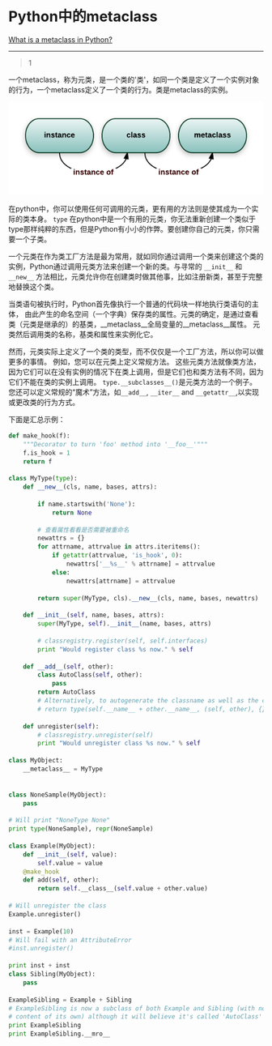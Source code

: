 # Python中的metaclass
[What is a metaclass in Python?](https://stackoverflow.com/questions/100003/what-is-a-metaclass-in-python)

___



> 1

一个metaclass，称为元类，是一个类的'类'，如同一个类是定义了一个实例对象的行为，一个metaclass定义了一个类的行为。类是metaclass的实例。

![img](/images/02.png)

在python中，你可以使用任何可调用的元类，更有用的方法则是使其成为一个实际的类本身。 `type` 在python中是一个有用的元类，你无法重新创建一个类似于type那样纯粹的东西，但是Python有小小的作弊。要创建你自己的元类，你只需要一个子类。

一个元类在作为类工厂方法是最为常用，就如同你通过调用一个类来创建这个类的实例，Python通过调用元类方法来创建一个新的类。与寻常的 `__init__` 和 `__new__` 方法相比，元类允许你在创建类时做其他事，比如注册新类，甚至于完整地替换这个类。

当类语句被执行时，Python首先像执行一个普通的代码块一样地执行类语句的主体， 由此产生的命名空间（一个字典）保存类的属性。元类的确定，是通过查看类（元类是继承的）的基类，__metaclass__全局变量的__metaclass__属性。 元类然后调用类的名称，基类和属性来实例化它。

然而，元类实际上定义了一个类的类型，而不仅仅是一个工厂方法，所以你可以做更多的事情。 例如，您可以在元类上定义常规方法。 这些元类方法就像类方法，因为它们可以在没有实例的情况下在类上调用，但是它们也和类方法有不同，因为它们不能在类的实例上调用。 `type.__subclasses__()`是元类方法的一个例子。 您还可以定义常规的“魔术”方法，如`__add__`, `__iter__` and `__getattr__`,以实现或更改类的行为方式。

下面是汇总示例：

```python
def make_hook(f):
    """Decorator to turn 'foo' method into '__foo__'"""
    f.is_hook = 1
    return f

class MyType(type):
    def __new__(cls, name, bases, attrs):

        if name.startswith('None'):
            return None

        # 查看属性看看是否需要被重命名
        newattrs = {}
        for attrname, attrvalue in attrs.iteritems():
            if getattr(attrvalue, 'is_hook', 0):
                newattrs['__%s__' % attrname] = attrvalue
            else:
                newattrs[attrname] = attrvalue

        return super(MyType, cls).__new__(cls, name, bases, newattrs)

    def __init__(self, name, bases, attrs):
        super(MyType, self).__init__(name, bases, attrs)

        # classregistry.register(self, self.interfaces)
        print "Would register class %s now." % self

    def __add__(self, other):
        class AutoClass(self, other):
            pass
        return AutoClass
        # Alternatively, to autogenerate the classname as well as the class:
        # return type(self.__name__ + other.__name__, (self, other), {})

    def unregister(self):
        # classregistry.unregister(self)
        print "Would unregister class %s now." % self

class MyObject:
    __metaclass__ = MyType


class NoneSample(MyObject):
    pass

# Will print "NoneType None"
print type(NoneSample), repr(NoneSample)

class Example(MyObject):
    def __init__(self, value):
        self.value = value
    @make_hook
    def add(self, other):
        return self.__class__(self.value + other.value)

# Will unregister the class
Example.unregister()

inst = Example(10)
# Will fail with an AttributeError
#inst.unregister()

print inst + inst
class Sibling(MyObject):
    pass

ExampleSibling = Example + Sibling
# ExampleSibling is now a subclass of both Example and Sibling (with no
# content of its own) although it will believe it's called 'AutoClass'
print ExampleSibling
print ExampleSibling.__mro__
```

